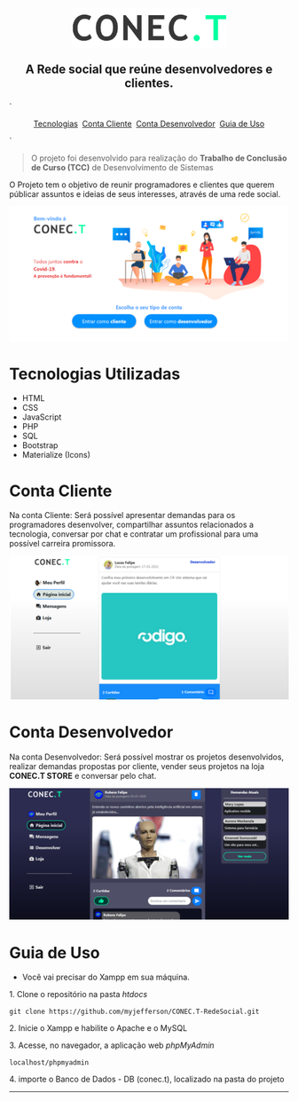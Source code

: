 <link rel="stylesheet" href="https://cdn.jsdelivr.net/gh/devicons/devicon@v2.9.0/devicon.min.css">
<h2 align="center">
   <img src="icones/logo-black.png" width="280px">
   <p>A Rede social que reúne desenvolvedores e clientes.</p>
</h2>


`
<p align="center"><a href="#techs">Tecnologias</a>&nbsp&nbsp<a href="#client">Conta Cliente</a>&nbsp&nbsp<a href="#dev">Conta Desenvolvedor</a>&nbsp&nbsp<!--<a href="#store"> CONEC.T Store &nbsp</a>--><a href="#guiauso">Guia de Uso</a></p>
`


> O projeto foi desenvolvido para realização do <b>Trabalho de Conclusão de Curso (TCC)</b> de Desenvolvimento de Sistemas

<p>O Projeto tem o objetivo de reunir programadores e clientes que querem públicar assuntos e ideias de seus interesses, através de uma rede social.</p>

<img src="icones/presentation/change_account.png">


<h1 id="techs">Tecnologias Utilizadas</h1>
<ul>
   <li>HTML</li>
   <li>CSS</li>
   <li>JavaScript</li>
   <li>PHP</li>
   <li>SQL</li>
   <li>Bootstrap</li>
   <li>Materialize (Icons)</li>
</ul>

<h1 id="client">Conta Cliente</h1>
<p>Na conta Cliente: Será possível apresentar demandas para os programadores desenvolver, compartilhar assuntos relacionados a tecnologia, conversar por chat e contratar um profissional para uma possível carreira promissora.</p>
<img src="icones/presentation/home_client.png">

<h1 id="dev">Conta Desenvolvedor</h1>
<p>Na conta Desenvolvedor: Será possível mostrar os projetos desenvolvidos, realizar demandas propostas por cliente, vender seus projetos na loja <b>CONEC.T STORE</b> e conversar pelo chat. </p>
<img src="icones/presentation/home_dev.png">

<!--<h1 id="store">CONEC.T Store</h1>-->


<h1 id="guiauso">Guia de Uso</h1>
<ul>
   <li>Você vai precisar do Xampp em sua máquina.</li>
</ul>

<p>1. Clone o repositório na pasta <i>htdocs</i></p>

```
git clone https://github.com/myjefferson/CONEC.T-RedeSocial.git
```

<p>2. Inicie o Xampp e habilite o Apache e o MySQL</p>
<p>3. Acesse, no navegador, a aplicação web <i>phpMyAdmin</i></p>

```
localhost/phpmyadmin
```

<p>4. importe o Banco de Dados - DB (conec.t), localizado na pasta do projeto</p>

<hr/>